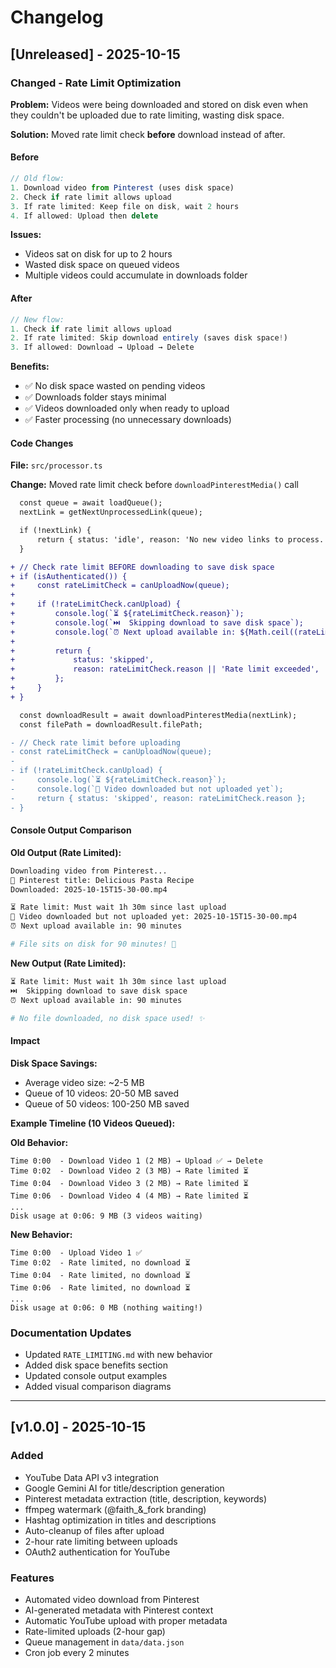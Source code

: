 # Changelog

## [Unreleased] - 2025-10-15

### Changed - Rate Limit Optimization

**Problem:** Videos were being downloaded and stored on disk even when they
couldn't be uploaded due to rate limiting, wasting disk space.

**Solution:** Moved rate limit check **before** download instead of after.

#### Before

```typescript
// Old flow:
1. Download video from Pinterest (uses disk space)
2. Check if rate limit allows upload
3. If rate limited: Keep file on disk, wait 2 hours
4. If allowed: Upload then delete
```

**Issues:**

- Videos sat on disk for up to 2 hours
- Wasted disk space on queued videos
- Multiple videos could accumulate in downloads folder

#### After

```typescript
// New flow:
1. Check if rate limit allows upload
2. If rate limited: Skip download entirely (saves disk space!)
3. If allowed: Download → Upload → Delete
```

**Benefits:**

- ✅ No disk space wasted on pending videos
- ✅ Downloads folder stays minimal
- ✅ Videos downloaded only when ready to upload
- ✅ Faster processing (no unnecessary downloads)

#### Code Changes

**File:** `src/processor.ts`

**Change:** Moved rate limit check before `downloadPinterestMedia()` call

```diff
  const queue = await loadQueue();
  nextLink = getNextUnprocessedLink(queue);

  if (!nextLink) {
      return { status: 'idle', reason: 'No new video links to process.' };
  }

+ // Check rate limit BEFORE downloading to save disk space
+ if (isAuthenticated()) {
+     const rateLimitCheck = canUploadNow(queue);
+
+     if (!rateLimitCheck.canUpload) {
+         console.log(`⏳ ${rateLimitCheck.reason}`);
+         console.log(`⏭️  Skipping download to save disk space`);
+         console.log(`⏰ Next upload available in: ${Math.ceil((rateLimitCheck.waitTimeMs || 0) / 60000)} minutes`);
+
+         return {
+             status: 'skipped',
+             reason: rateLimitCheck.reason || 'Rate limit exceeded',
+         };
+     }
+ }

  const downloadResult = await downloadPinterestMedia(nextLink);
  const filePath = downloadResult.filePath;

- // Check rate limit before uploading
- const rateLimitCheck = canUploadNow(queue);
-
- if (!rateLimitCheck.canUpload) {
-     console.log(`⏳ ${rateLimitCheck.reason}`);
-     console.log(`📁 Video downloaded but not uploaded yet`);
-     return { status: 'skipped', reason: rateLimitCheck.reason };
- }
```

#### Console Output Comparison

**Old Output (Rate Limited):**

```bash
Downloading video from Pinterest...
📌 Pinterest title: Delicious Pasta Recipe
Downloaded: 2025-10-15T15-30-00.mp4

⏳ Rate limit: Must wait 1h 30m since last upload
📁 Video downloaded but not uploaded yet: 2025-10-15T15-30-00.mp4
⏰ Next upload available in: 90 minutes

# File sits on disk for 90 minutes! 💾
```

**New Output (Rate Limited):**

```bash
⏳ Rate limit: Must wait 1h 30m since last upload
⏭️  Skipping download to save disk space
⏰ Next upload available in: 90 minutes

# No file downloaded, no disk space used! ✨
```

#### Impact

**Disk Space Savings:**

- Average video size: ~2-5 MB
- Queue of 10 videos: 20-50 MB saved
- Queue of 50 videos: 100-250 MB saved

**Example Timeline (10 Videos Queued):**

**Old Behavior:**

```
Time 0:00  - Download Video 1 (2 MB) → Upload ✅ → Delete
Time 0:02  - Download Video 2 (3 MB) → Rate limited ⏳
Time 0:04  - Download Video 3 (2 MB) → Rate limited ⏳
Time 0:06  - Download Video 4 (4 MB) → Rate limited ⏳
...
Disk usage at 0:06: 9 MB (3 videos waiting)
```

**New Behavior:**

```
Time 0:00  - Upload Video 1 ✅
Time 0:02  - Rate limited, no download ⏳
Time 0:04  - Rate limited, no download ⏳
Time 0:06  - Rate limited, no download ⏳
...
Disk usage at 0:06: 0 MB (nothing waiting!)
```

### Documentation Updates

- Updated `RATE_LIMITING.md` with new behavior
- Added disk space benefits section
- Updated console output examples
- Added visual comparison diagrams

---

## [v1.0.0] - 2025-10-15

### Added

- YouTube Data API v3 integration
- Google Gemini AI for title/description generation
- Pinterest metadata extraction (title, description, keywords)
- ffmpeg watermark (@faith\_&_fork branding)
- Hashtag optimization in titles and descriptions
- Auto-cleanup of files after upload
- 2-hour rate limiting between uploads
- OAuth2 authentication for YouTube

### Features

- Automated video download from Pinterest
- AI-generated metadata with Pinterest context
- Automatic YouTube upload with proper metadata
- Rate-limited uploads (2-hour gap)
- Queue management in `data/data.json`
- Cron job every 2 minutes
